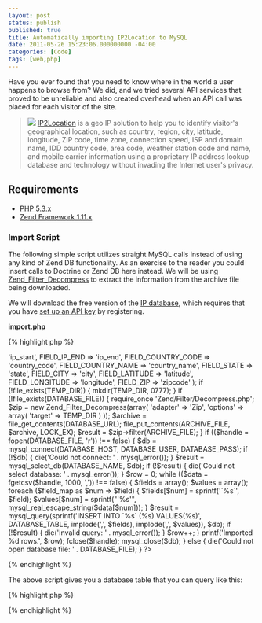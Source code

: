 ```yaml
---
layout: post
status: publish
published: true
title: Automatically importing IP2Location to MySQL
date: 2011-05-26 15:23:06.000000000 -04:00
categories: [Code]
tags: [web,php]
---
```


Have you ever found that you need to know where in the world a user happens to browse from? We did, and we tried several API services that proved to be unreliable and also created overhead when an API call was placed for each visitor of the site.

<!--more-->

> <img src="/uploads/2011/05/globe-150x150.png" class="pull-right"> [IP2Location](http://xorcode.net/jdBHWg) is a geo IP solution to help you to identify visitor's geographical location, such as country, region, city, latitude, longitude, ZIP code, time zone, connection speed, ISP and domain name, IDD country code, area code, weather station code and name, and mobile carrier information using a proprietary IP address lookup database and technology without invading the Internet user's privacy.

## Requirements

 * [PHP 5.3.x](http://xorcode.net/jBkXxG)
 * [Zend Framework 1.11.x](http://xorcode.net/lm0zQC)

### Import Script

The following simple script utilizes straight MySQL calls instead of using any kind of Zend DB functionality. As an exercise to the reader you could insert calls to Doctrine or Zend DB here instead. We will be using <a href="http://xorcode.net/lhFyOz" target="_blank">Zend_Filter_Decompress</a> to extract the information from the archive file being downloaded.

We will download the free version of the [IP database](http://xorcode.net/lAyPsB), which requires that you have [set up an API key](http://xorcode.net/jfZKkW) by registering.

**import.php**

{% highlight php %}
<?php
define('TEMP_DIR', sys_get_temp_dir() . DIRECTORY_SEPARATOR . 'ipinfodb');
define('API_KEY', 'INSERT_YOUR_API_KEY_HERE');
define('DATABASE_URL', 'http://lite.ip2location.com/?file=IP2LOCATION-LITE-DB9.CSV.ZIP&key=' . API_KEY);
define('ARCHIVE_FILE', TEMP_DIR . DIRECTORY_SEPARATOR . 'ip2location.zip');
define('DATABASE_FILE', TEMP_DIR . DIRECTORY_SEPARATOR . 'IP2LOCATION-LITE-DB9.CSV');

define('DATABASE_HOST', '');
define('DATABASE_NAME', '');
define('DATABASE_USER', '');
define('DATABASE_PASS', '');
define('DATABASE_TABLE', 'ipinfodb');

// "16778240","16779263","AU","AUSTRALIA","QUEENSLAND","MILTON","-35.316667","150.433333","-"
define('FIELD_IP_START', 0);
define('FIELD_IP_END', 1);
define('FIELD_COUNTRY_CODE', 2);
define('FIELD_COUNTRY_NAME', 3);
define('FIELD_STATE', 4);
define('FIELD_CITY', 5);
define('FIELD_LATITUDE', 6);
define('FIELD_LONGITUDE', 7);
define('FIELD_ZIP', 8);

$field_map = array(
	FIELD_IP_START => 'ip_start',
	FIELD_IP_END => 'ip_end',
	FIELD_COUNTRY_CODE => 'country_code',
	FIELD_COUNTRY_NAME => 'country_name',
	FIELD_STATE => 'state',
	FIELD_CITY => 'city',
	FIELD_LATITUDE => 'latitude',
	FIELD_LONGITUDE => 'longitude',
	FIELD_ZIP => 'zipcode'
);

if (!file_exists(TEMP_DIR)) {
	mkdir(TEMP_DIR, 0777);
}

if (!file_exists(DATABASE_FILE)) {
	require_once 'Zend/Filter/Decompress.php';
	$zip = new Zend_Filter_Decompress(array(
		'adapter' => 'Zip',
		'options' => array(
			'target' => TEMP_DIR
		)
	));

	$archive = file_get_contents(DATABASE_URL);
	file_put_contents(ARCHIVE_FILE, $archive, LOCK_EX);
	$result = $zip->filter(ARCHIVE_FILE);
}

if (($handle = fopen(DATABASE_FILE, 'r')) !== false) {
	$db = mysql_connect(DATABASE_HOST, DATABASE_USER, DATABASE_PASS);
	if (!$db) {
		die('Could not connect: ' . mysql_error());
	}
	$result = mysql_select_db(DATABASE_NAME, $db);
	if (!$result) {
		die('Could not select database: ' . mysql_error());
	}
	$row = 0;
	while (($data = fgetcsv($handle, 1000, ',')) !== false) {
		$fields = array();
		$values = array();
		foreach ($field_map as $num => $field) {
			$fields[$num] = sprintf('`%s`', $field);
			$values[$num] = sprintf("'%s'", mysql_real_escape_string($data[$num]));
		}
		$result = mysql_query(sprintf('INSERT INTO `%s` (%s) VALUES(%s)', DATABASE_TABLE, implode(',', $fields), implode(',', $values)), $db);
		if (!$result) {
			die('Invalid query: ' . mysql_error());
		}
		$row++;
	}
	printf('Imported %d rows.', $row);
	fclose($handle);
	mysql_close($db);
} else {
	die('Could not open database file: ' . DATABASE_FILE);
}
?>
{% endhighlight %}

The above script gives you a database table that you can query like this:

{% highlight php %}
<?php
$sql = sprintf('SELECT * FROM ipinfodb WHERE ip_start <= %d ORDER BY ip_start DESC LIMIT 1', ip2long($_SERVER['REMOTE_ADDR']));
?>
{% endhighlight %}
